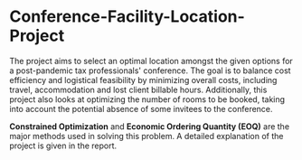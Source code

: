 # Conference-Facility-Location-Project
The project aims to select an optimal location amongst the given options for a post-pandemic tax professionals' conference. The goal is to balance cost efficiency and logistical feasibility by minimizing overall costs, including travel, accommodation and lost client billable hours. Additionally, this project also looks at optimizing the number of rooms to be booked, taking into account the potential absence of some invitees to the conference. 

**Constrained Optimization** and **Economic Ordering Quantity (EOQ)** are the major methods used in solving this problem. A detailed explanation of the project is given in the report.
